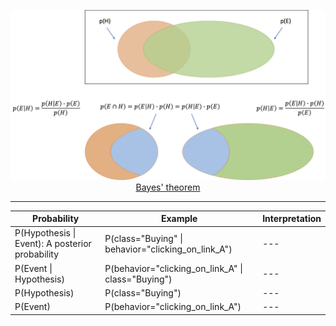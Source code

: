 
<p align="center"><img src="./images/Bayes_theorem.png" width="700px"><br/><a href="https://en.wikipedia.org/wiki/Bayes%27_theorem">Bayes' theorem<a/></p>

<hr>

Probability | Example | Interpretation
--- | --- | ---
P(Hypothesis \| Event): A posterior probability | P(class="Buying" \| behavior="clicking_on_link_A") | ---
P(Event \| Hypothesis) | P(behavior="clicking_on_link_A" \| class="Buying") | ---
P(Hypothesis) | P(class="Buying") | ---
P(Event) | P(behavior="clicking_on_link_A") | ---
```
